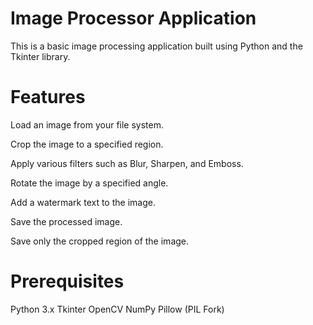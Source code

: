 # Image Processor Application

This is a basic image processing application built using Python and the Tkinter library.

# Features

Load an image from your file system.

Crop the image to a specified region.

Apply various filters such as Blur, Sharpen, and Emboss.

Rotate the image by a specified angle.

Add a watermark text to the image.

Save the processed image.

Save only the cropped region of the image.


# Prerequisites

Python 3.x
Tkinter
OpenCV
NumPy
Pillow (PIL Fork)
